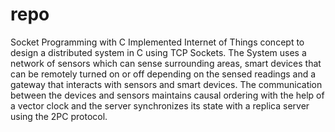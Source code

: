 # repo
Socket Programming with C
Implemented Internet of Things concept to design a distributed system in C using TCP Sockets. The System
uses a network of sensors which can sense surrounding areas, smart devices that can be remotely turned on or
off depending on the sensed readings and a gateway that interacts with sensors and smart devices. The
communication between the devices and sensors maintains causal ordering with the help of a vector clock and
the server synchronizes its state with a replica server using the 2PC protocol.
